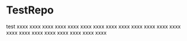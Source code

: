 TestRepo
========

test
xxxx
xxxx
xxxx
xxxx
xxxx
xxxx
xxxx
xxxx
xxxx
xxxx
xxxx
xxxx
xxxx
xxxx
xxxx
xxxx
xxxx
xxxx
xxxx
xxxx
xxxx
